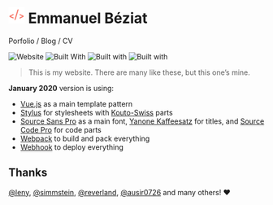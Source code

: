 # ![](public/favicons/favicon-32x32.png) Emmanuel Béziat

Porfolio / Blog / CV

![Website](https://img.shields.io/website-up-down-green-red/http/shields.io.svg?maxAge=2592000) ![Built With](https://img.shields.io/badge/built_with-vue.js-green.svg?style=flat
) ![Built with](https://img.shields.io/badge/built_with-stylus-green.svg?style=flat) ![Built with](https://img.shields.io/badge/built_with-webpack-blue.svg?style=flat)

> This is my website. There are many like these, but this one’s mine.

**January 2020** version is using:
* [Vue.js](http://vuejs.org/) as a main template pattern
* [Stylus](http://stylus-lang.com/) for stylesheets with [Kouto-Swiss](http://kouto-swiss.io/) parts
* [Source Sans Pro](https://github.com/adobe-fonts/source-sans-pro) as a main font, [Yanone Kaffeesatz](https://www.yanone.de/fonts/kaffeesatz/) for titles, and [Source Code Pro](https://github.com/adobe-fonts/source-code-pro) for code parts
* [Webpack](https://webpack.github.io/docs/) to build and pack everything
* [Webhook](https://github.com/adnanh/webhook) to deploy everything

## Thanks

[@leny](https://github.com/leny), [@simmstein](https://github.com/simmstein/), [@reverland](https://github.com/reverland), [@ausir0726](https://github.com/ausir0726) and many others! ♥
